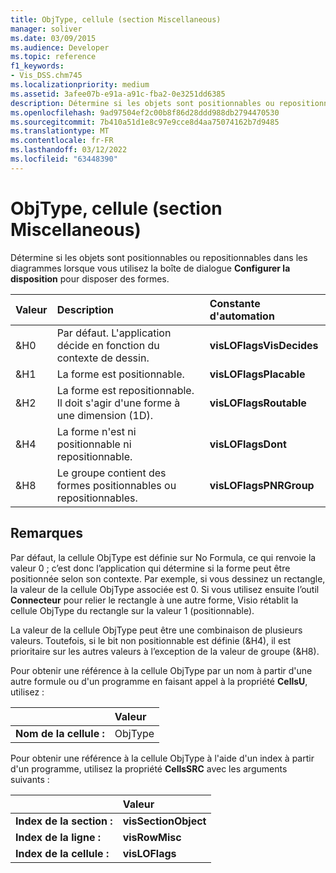 ```yaml
---
title: ObjType, cellule (section Miscellaneous)
manager: soliver
ms.date: 03/09/2015
ms.audience: Developer
ms.topic: reference
f1_keywords:
- Vis_DSS.chm745
ms.localizationpriority: medium
ms.assetid: 3afee07b-e91a-a91c-fba2-0e3251dd6385
description: Détermine si les objets sont positionnables ou repositionnables dans les diagrammes lorsque vous utilisez la boîte de dialogue Configurer la disposition pour disposer des formes.
ms.openlocfilehash: 9ad97504ef2c00b8f86d28ddd988db2794470530
ms.sourcegitcommit: 7b410a51d1e8c97e9cce8d4aa75074162b7d9485
ms.translationtype: MT
ms.contentlocale: fr-FR
ms.lasthandoff: 03/12/2022
ms.locfileid: "63448390"
---
```

# <a name="objtype-cell-miscellaneous-section"></a>ObjType, cellule (section Miscellaneous)

Détermine si les objets sont positionnables ou repositionnables dans les diagrammes lorsque vous utilisez la boîte de dialogue **Configurer la disposition** pour disposer des formes. 
  
|**Valeur**|**Description**|**Constante d'automation**|
|:-----|:-----|:-----|
|&amp;H0  <br/> |Par défaut. L'application décide en fonction du contexte de dessin. |**visLOFlagsVisDecides** <br/> |
|&amp;H1  <br/> |La forme est positionnable. |**visLOFlagsPlacable** <br/> |
|&amp;H2  <br/> |La forme est repositionnable. Il doit s'agir d'une forme à une dimension (1D). |**visLOFlagsRoutable** <br/> |
|&amp;H4  <br/> |La forme n'est ni positionnable ni repositionnable. |**visLOFlagsDont** <br/> |
|&amp;H8  <br/> |Le groupe contient des formes positionnables ou repositionnables. |**visLOFlagsPNRGroup** <br/> |
   
## <a name="remarks"></a>Remarques

Par défaut, la cellule ObjType est définie sur No Formula, ce qui renvoie la valeur 0 ; c’est donc l’application qui détermine si la forme peut être positionnée selon son contexte. Par exemple, si vous dessinez un rectangle, la valeur de la cellule ObjType associée est 0. Si vous utilisez ensuite l’outil **Connecteur** pour relier le rectangle à une autre forme, Visio rétablit la cellule ObjType du rectangle sur la valeur 1 (positionnable). 
  
La valeur de la cellule ObjType peut être une combinaison de plusieurs valeurs. Toutefois, si le bit non positionnable est définie (&amp;H4), il est prioritaire sur les autres valeurs à l’exception de la valeur de groupe (&amp;H8).
  
Pour obtenir une référence à la cellule ObjType par un nom à partir d'une autre formule ou d'un programme en faisant appel à la propriété **CellsU**, utilisez : 
  
||Valeur |
|:-----|:-----|
|**Nom de la cellule :**  <br/> |ObjType  <br/> |
   
Pour obtenir une référence à la cellule ObjType à l'aide d'un index à partir d'un programme, utilisez la propriété **CellsSRC** avec les arguments suivants : 
  
||Valeur |
|:-----|:-----|
|**Index de la section :**  <br/> |**visSectionObject** <br/> |
|**Index de la ligne :**  <br/> |**visRowMisc** <br/> |
|**Index de la cellule :**  <br/> |**visLOFlags** <br/> |
   

